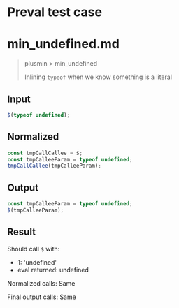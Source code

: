 # Preval test case

# min_undefined.md

> plusmin > min_undefined
>
> Inlining `typeof` when we know something is a literal

## Input

`````js filename=intro
$(typeof undefined);
`````

## Normalized

`````js filename=intro
const tmpCallCallee = $;
const tmpCalleeParam = typeof undefined;
tmpCallCallee(tmpCalleeParam);
`````

## Output

`````js filename=intro
const tmpCalleeParam = typeof undefined;
$(tmpCalleeParam);
`````

## Result

Should call `$` with:
 - 1: 'undefined'
 - eval returned: undefined

Normalized calls: Same

Final output calls: Same
